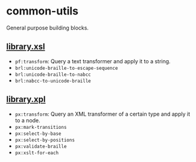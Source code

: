 common-utils
============

General purpose building blocks.

[library.xsl](src/main/resources/xml/library.xsl)
-------------------------------------------------

- `pf:transform`: Query a text transformer and apply it to a string.
- `brl:unicode-braille-to-escape-sequence`
- `brl:unicode-braille-to-nabcc`
- `brl:nabcc-to-unicode-braille`

[library.xpl](src/main/resources/xml/library.xpl)
-------------------------------------------------

- `px:transform`: Query an XML transformer of a certain type and apply it to a node.
- `px:mark-transitions`
- `px:select-by-base`
- `px:select-by-positions`
- `px:validate-braille`
- `px:xslt-for-each`
